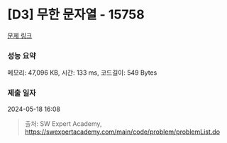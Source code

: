 # [D3] 무한 문자열 - 15758 

[문제 링크](https://swexpertacademy.com/main/code/problem/problemDetail.do?contestProbId=AYP5JmsqcngDFATW) 

### 성능 요약

메모리: 47,096 KB, 시간: 133 ms, 코드길이: 549 Bytes

### 제출 일자

2024-05-18 16:08



> 출처: SW Expert Academy, https://swexpertacademy.com/main/code/problem/problemList.do